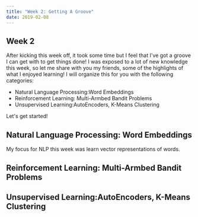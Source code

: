 ```yaml
---
title: "Week 2: Getting A Groove"
date: 2019-02-08
---
```

## Week 2 
After kicking this week off, it took some time but I feel that I've got a groove I can get with to get things done! 
I was exposed to a lot of  new knowledge this week, so let me share with you my friends, some of the highlights  of what I enjoyed learning! 
I will organize this for you with the following categories: 
<ul>
    <li> Natural Language Processing:Word Embeddings  </li>
    <li> Reinforcement Learning: Multi-Armbed Bandit Problems </li>
    <li> Unsupervised Learning:AutoEncoders, K-Means Clustering </li>
</ul>
Let's get started! 

<h2> Natural Language Processing: Word Embeddings</h2>
My focus for NLP this week was learn vector representations of words. 

<h2> Reinforcement Learning: Multi-Armbed Bandit Problems</h2> 

<h2> Unsupervised Learning:AutoEncoders, K-Means Clustering </h2> 
